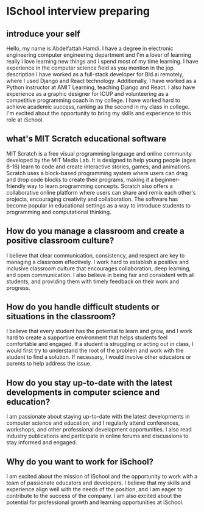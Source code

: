 # ISchool interview preparing

## introduce your self

Hello, my name is Abdelfattah Hamdi. I have a degree in electronic engineering computer engineering department and I'm a lover of learning really i love learning new things and i spend most of my time learning.
I have experience in the computer science field as you mention in the jop description
I have worked as a full-stack developer for Bld.ai remotely, where I used Django and React technology. Additionally, I have worked as a Python instructor at AMIT Learning, teaching Django and React. I also have experience as a graphic designer for ICUP and volunteering as a competitive programming coach in my college. I have worked hard to achieve academic success, ranking as the second in my class in college. I'm excited about the opportunity to bring my skills and experience to this role at iSchool.

## what's MIT Scratch educational software

MIT Scratch is a free visual programming language and online community developed by the MIT Media Lab. It is designed to help young people (ages 8-16) learn to code and create interactive stories, games, and animations. Scratch uses a block-based programming system where users can drag and drop code blocks to create their programs, making it a beginner-friendly way to learn programming concepts. Scratch also offers a collaborative online platform where users can share and remix each other's projects, encouraging creativity and collaboration. The software has become popular in educational settings as a way to introduce students to programming and computational thinking.

## How do you manage a classroom and create a positive classroom culture?

I believe that clear communication, consistency, and respect are key to managing a classroom effectively. I work hard to establish a positive and inclusive classroom culture that encourages collaboration, deep learning, and open communication. I also believe in being fair and consistent with all students, and providing them with timely feedback on their work and progress.

## How do you handle difficult students or situations in the classroom?

I believe that every student has the potential to learn and grow, and I work hard to create a supportive environment that helps students feel comfortable and engaged. If a student is struggling or acting out in class, I would first try to understand the root of the problem and work with the student to find a solution. If necessary, I would involve other educators or parents to help address the issue.

## How do you stay up-to-date with the latest developments in computer science and education?

I am passionate about staying up-to-date with the latest developments in computer science and education, and I regularly attend conferences, workshops, and other professional development opportunities. I also read industry publications and participate in online forums and discussions to stay informed and engaged.

## Why do you want to work for iSchool?

I am excited about the mission of iSchool and the opportunity to work with a team of passionate educators and developers. I believe that my skills and experience align well with the needs of the position, and I am eager to contribute to the success of the company. I am also excited about the potential for professional growth and learning opportunities at iSchool.
